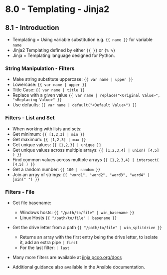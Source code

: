 # 8.0 - Templating - Jinja2

## 8.1 - Introduction

- Templating = Using variable substitution e.g. `{{ name }}` for variable `name`
- Jinja2 Templating defined by either `{{ }}` or `{% %}`
- Jinja = Templating language designed for Python.

### String Manipulation - Filters

- Make string substitute uppercase: `{{ var name | upper }}`
- Lowercase: `{{ var name | upper }}`
- Title Case: `{{ var name | title }}`
- Replace with a  given value `{{ var name | replace("<Original Value>", "<Replacing Value>" }}`
- Use defaults:  `{{ var name | default("<Default Value>") }}`

### Filters - List and Set

- When working with lists and sets:
- Get minimum: `{{ [1,2,3] | min }}`
- Get maximum: `{{ [1,2,3] | max }}`
- Get unique values: `{{ [1,2,3] | unique }}`
- Get unique values across multiple arrays: `{{ [1,2,3,4] | union( [4,5] ) }}`
- Find common values across multiple arrays `{{ [1,2,3,4] | intersect( [4,5] ) }}`
- Get a random number: `{{ 100 | random }}`
- Join an array of strings: `{{ "word1", "word2", "word3", "word4" | join(" ") }}`

### Filters - File

- Get file basename:
  - Windows hosts: `{{ "/path/to/file" | win_basename }}`
  - Linux Hosts `{{ "/path/to/file" | basename }}`
- Get the drive letter from a path `{{ "/path/to/file" | win_splitdrive }}`
  - Returns an array with the first entry being the drive letter, to isolate it, add an extra pipe `| first`
  - For the last filter: `| last`

- Many more filters are available at [jinja.pcoo.org/docs](http://jinja.pcoo.org/docs)
- Additional guidance also available in the Ansible documentation.
